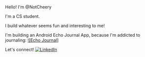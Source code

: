 Hello! I'm @NotCheery 

I'm a CS student. 

I build whatever seems fun and interesting to me!

I'm building an Android Echo Journal App, because I'm addicted to journaling: [![Echo Journal]](https://github.com/NotCheery/Echo-Journal)

Let's connect!
[![LinkedIn](https://img.shields.io/badge/LinkedIn-Profile-blue?logo=linkedin)](https://www.linkedin.com/in/tahia-csc/)


<!---
NotCheery/NotCheery is a ✨ special ✨ repository because its `README.md` (this file) appears on your GitHub profile.
You can click the Preview link to take a look at your changes.
--->
